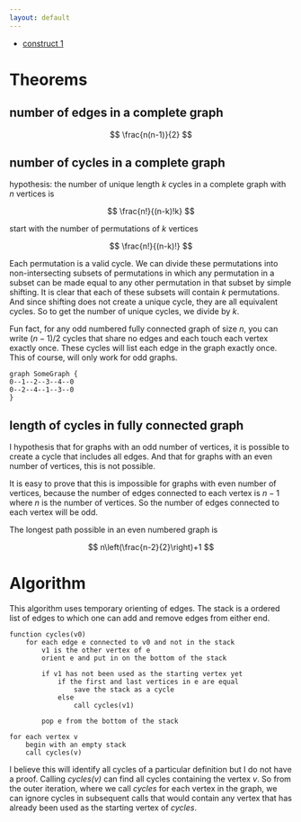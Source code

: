 ```yaml
---
layout: default
---
```


* [construct 1](construct_1)

# Theorems

## number of edges in a complete graph 

$$
\frac{n(n-1)}{2}
$$

## number of cycles in a complete graph

hypothesis: the number of unique length $k$ cycles in a complete graph with $n$ vertices is

$$
\frac{n!}{(n-k)!k}
$$

start with the number of permutations of $k$ vertices

$$
\frac{n!}{(n-k)!}
$$

Each permutation is a valid cycle.
We can divide these permutations into non-intersecting subsets of permutations in which any permutation in a subset can be made equal to any other permutation in that subset by simple shifting.
It is clear that each of these subsets will contain $k$ permutations.
And since shifting does not create a unique cycle, they are all equivalent cycles.
So to get the number of unique cycles, we divide by $k$.

Fun fact, for any odd numbered fully connected graph of size $n$, you can write $(n-1)/2$ cycles that share no edges and each touch each vertex exactly once.
These cycles will list each edge in the graph exactly once.
This of course, will only work for odd graphs.

    graph SomeGraph {
    0--1--2--3--4--0
    0--2--4--1--3--0
    }

## length of cycles in fully connected graph

I hypothesis that for graphs with an odd number of vertices, it is possible to create a cycle that includes all edges.
And that for graphs with an even number of vertices, this is not possible.

It is easy to prove that this is impossible for graphs with even number of vertices, because the number of edges connected to each vertex is $n-1$ where $n$ is the number of vertices.
So the number of edges connected to each vertex will be odd.

The longest path possible in an even numbered graph is

$$
n\left(\frac{n-2}{2}\right)+1
$$

# Algorithm

This algorithm uses temporary orienting of edges.
The stack is a ordered list of edges to which one can add and remove edges from either end.

    function cycles(v0)
        for each edge e connected to v0 and not in the stack
            v1 is the other vertex of e
            orient e and put in on the bottom of the stack
    
            if v1 has not been used as the starting vertex yet
                if the first and last vertices in e are equal
                    save the stack as a cycle
                else
                    call cycles(v1)
    
            pop e from the bottom of the stack
    
    for each vertex v
        begin with an empty stack
        call cycles(v)
    
I believe this will identify all cycles of a particular definition but I do not have a proof.
Calling *cycles(v)* can find all cycles containing the vertex *v*.
So from the outer iteration, where we call *cycles* for each vertex in the graph, we can ignore cycles in subsequent calls
that would contain any vertex that has already been used as the starting vertex of *cycles*.
